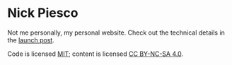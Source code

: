 Nick Piesco
===========

Not me personally, my personal website. Check out the technical details in the [launch post](https://nickpiesco.com/new-year-new-look/).

Code is licensed [MIT](https://opensource.org/licenses/MIT); content is licensed [CC BY-NC-SA 4.0](http://creativecommons.org/licenses/by-nc-sa/4.0/).

